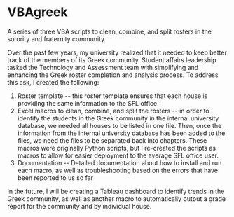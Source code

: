 # VBAgreek
A series of three VBA scripts to clean, combine, and split rosters in the sorority and fraternity community. 

Over the past few years, my university realized that it needed to keep better track of the members of its Greek community. Student affairs leadership tasked the Technology and Assessment team with simplifying and enhancing the Greek roster completion and analysis process. To address this ask, I created the following: 
  1. Roster template -- this roster template ensures that each house is providing the same information to the SFL office. 
  2. Excel macros to clean, combine, and split the rosters -- in order to identify the students in the Greek community in the internal university database, we needed all houses to be listed in one file. Then, once the information from the internal university database has been added to the files, we need the files to be separated back into chapters. These macros were originally Python scripts, but I re-created the scripts as macros to allow for easier deployment to the average SFL office user. 
  3. Documentation -- Detailed documentation about how to install and run each macro, as well as troubleshooting based on the errors that have been reported to us so far
  
In the future, I will be creating a Tableau dashboard to identify trends in the Greek community, as well as another macro to automatically output a grade report for the community and by individual house. 
